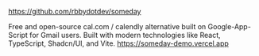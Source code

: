 https://github.com/rbbydotdev/someday

Free and open-source cal.com / calendly alternative built on Google-App-Script for Gmail users. Built with modern technologies like React, TypeScript, Shadcn/UI, and Vite. https://someday-demo.vercel.app

